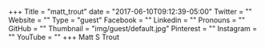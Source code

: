 +++
Title = "matt_trout"
date = "2017-06-10T09:12:39-05:00"
Twitter = ""
Website = ""
Type = "guest"
Facebook = ""
Linkedin = ""
Pronouns = ""
GitHub = ""
Thumbnail = "img/guest/default.jpg"
Pinterest = ""
Instagram = ""
YouTube = ""
+++
Matt S Trout
